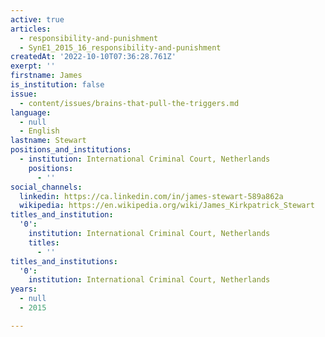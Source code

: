 ```yaml
---
active: true
articles:
  - responsibility-and-punishment
  - SynE1_2015_16_responsibility-and-punishment
createdAt: '2022-10-10T07:36:28.761Z'
exerpt: ''
firstname: James
is_institution: false
issue:
  - content/issues/brains-that-pull-the-triggers.md
language:
  - null
  - English
lastname: Stewart
positions_and_institutions:
  - institution: International Criminal Court, Netherlands
    positions:
      - ''
social_channels:
  linkedin: https://ca.linkedin.com/in/james-stewart-589a862a
  wikipedia: https://en.wikipedia.org/wiki/James_Kirkpatrick_Stewart
titles_and_institution:
  '0':
    institution: International Criminal Court, Netherlands
    titles:
      - ''
titles_and_institutions:
  '0':
    institution: International Criminal Court, Netherlands
years:
  - null
  - 2015

---
```

